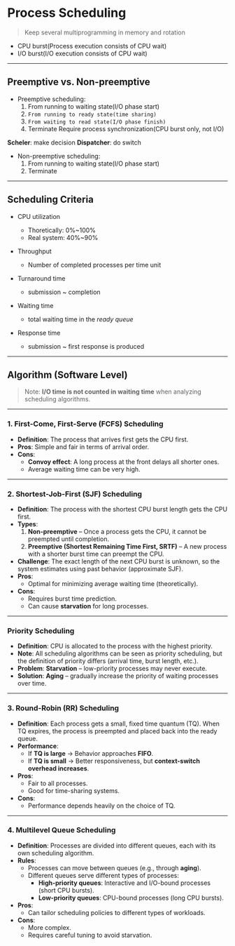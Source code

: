 # Process Scheduling
> Keep several multiprogramming in memory and rotation

* CPU burst(Process execution consists of CPU wait)
* I/O burst(I/O execution consists of CPU wait)

---

## Preemptive vs. Non-preemptive
* Preemptive scheduling:
  1. From running to waiting state(I/O phase start)
  2. `From running to ready state(time sharing)`
  3. `From waiting to read state(I/O phase finish)`
  4. Terminate
Require process synchronization(CPU burst only, not I/O)

**Scheler**: make decision
**Dispatcher**: do switch

* Non-preemptive scheduling:
  1. From running to waiting state(I/O phase start)
  2. Terminate

---

## Scheduling Criteria
* CPU utilization
  * Thoretically: 0%~100%
  * Real system: 40%~90%

* Throughput
  * Number of completed processes per time unit

* Turnaround time
  * submission ~ completion

* Waiting time
  * total waiting time in the *ready queue*

* Response time
  * submission ~ first response is produced

---

## Algorithm (Software Level)

> Note: **I/O time is not counted in waiting time** when analyzing scheduling algorithms.

---

### 1. First-Come, First-Serve (FCFS) Scheduling
- **Definition**: The process that arrives first gets the CPU first.  
- **Pros**: Simple and fair in terms of arrival order.  
- **Cons**:  
  - **Convoy effect**: A long process at the front delays all shorter ones.  
  - Average waiting time can be very high.

---

### 2. Shortest-Job-First (SJF) Scheduling
- **Definition**: The process with the shortest CPU burst length gets the CPU first.  
- **Types**:  
  1. **Non-preemptive** – Once a process gets the CPU, it cannot be preempted until completion.  
  2. **Preemptive (Shortest Remaining Time First, SRTF)** – A new process with a shorter burst time can preempt the CPU.  
- **Challenge**: The exact length of the next CPU burst is unknown, so the system estimates using past behavior (approximate SJF).  
- **Pros**:  
  - Optimal for minimizing average waiting time (theoretically).  
- **Cons**:  
  - Requires burst time prediction.  
  - Can cause **starvation** for long processes.

---

### Priority Scheduling
- **Definition**: CPU is allocated to the process with the highest priority.  
- **Note**: All scheduling algorithms can be seen as priority scheduling, but the definition of priority differs (arrival time, burst length, etc.).  
- **Problem**: **Starvation** – low-priority processes may never execute.  
- **Solution**: **Aging** – gradually increase the priority of waiting processes over time.

---

### 3. Round-Robin (RR) Scheduling
- **Definition**: Each process gets a small, fixed time quantum (TQ). When TQ expires, the process is preempted and placed back into the ready queue.  
- **Performance**:  
  - If **TQ is large** → Behavior approaches **FIFO**.  
  - If **TQ is small** → Better responsiveness, but **context-switch overhead increases**.  
- **Pros**:  
  - Fair to all processes.  
  - Good for time-sharing systems.  
- **Cons**:  
  - Performance depends heavily on the choice of TQ.

---

### 4. Multilevel Queue Scheduling
- **Definition**: Processes are divided into different queues, each with its own scheduling algorithm.  
- **Rules**:  
  - Processes can move between queues (e.g., through **aging**).  
  - Different queues serve different types of processes:  
    - **High-priority queues**: Interactive and I/O-bound processes (short CPU bursts).  
    - **Low-priority queues**: CPU-bound processes (long CPU bursts).  
- **Pros**:  
  - Can tailor scheduling policies to different types of workloads.  
- **Cons**:  
  - More complex.  
  - Requires careful tuning to avoid starvation.
